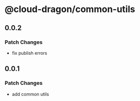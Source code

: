 # @cloud-dragon/common-utils

## 0.0.2

### Patch Changes

- fix publish errors

## 0.0.1

### Patch Changes

- add common utils
